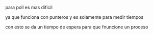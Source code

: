 para poll es mas dificil

ya que funciona con punteros y es solamente para medir tiempos

con esto se da un tiempo de espera para que fnuncione un proceso
